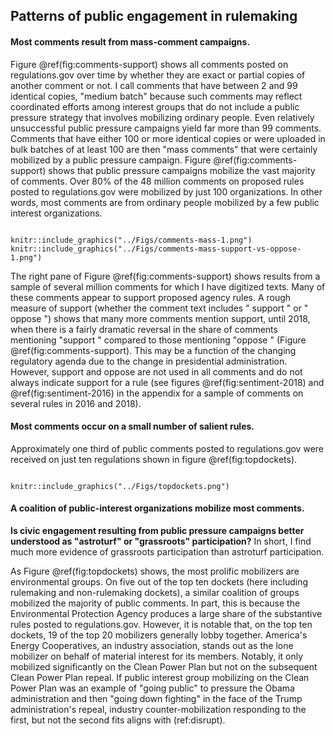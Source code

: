 ## Patterns of public engagement in rulemaking 

#### Most comments result from mass-comment campaigns.

Figure
\@ref(fig:comments-support) shows all comments posted on
regulations.gov over time by whether they are exact or partial copies of
another comment or not. I call comments that have between 2 and 99
identical copies, "medium batch" because such comments may reflect
coordinated efforts among interest groups that do not include a public
pressure strategy that involves mobilizing ordinary people. Even relatively unsuccessful public pressure campaigns yield far more than 99 comments. Comments that have either 100 or more identical copies or were uploaded in bulk batches of at least 100 are then "mass comments" that were certainly mobilized by a public pressure campaign. Figure \@ref(fig:comments-support) shows that public pressure campaigns mobilize the vast majority of comments. Over 80% of the 48 million comments on proposed rules posted to regulations.gov were mobilized by just 100 organizations. In other words, most comments are from ordinary people mobilized by a few public interest organizations.

```{r comments-support, out.width = "49%", fig.cap = "Comments on Draft Rules Posted to Regulations.gov 2006-2018"}

knitr::include_graphics("../Figs/comments-mass-1.png")
knitr::include_graphics("../Figs/comments-mass-support-vs-oppose-1.png")
```


The right pane of Figure
\@ref(fig:comments-support) shows results from a sample of several
million comments for which I have digitized texts. Many of these
comments appear to support proposed agency rules. A rough measure of
support (whether the comment text includes " support " or " oppose ")
shows that many more comments mention support, until 2018, when there is
a fairly dramatic reversal in the share of comments mentioning "support
" compared to those mentioning "oppose " (Figure
\@ref(fig:comments-support). This may be a function of the
changing regulatory agenda due to the change in presidential
administration. However, support and oppose are not used in all comments
and do not always indicate support for a rule (see figures
\@ref(fig:sentiment-2018) and
\@ref(fig:sentiment-2016) in the appendix for a sample of comments
on several rules in 2016 and 2018).

#### Most comments occur on a small number of salient rules.

Approximately one third of public comments posted to regulations.gov
were received on just ten regulations shown in figure
\@ref(fig:topdockets).

```{r topdockets, fig.width = 1, fig.cap = "Top 10 Dockets Receiving the Most Comments on regulations.gov and the top 20 Mobilizers"}

knitr::include_graphics("../Figs/topdockets.png")
```




#### A coalition of public-interest organizations mobilize most comments.


**Is civic engagement resulting from public pressure campaigns better understood as "astroturf" or "grassroots" participation?** In short, I find much more evidence of grassroots participation than astroturf participation.


As Figure \@ref(fig:topdockets) shows, the most prolific mobilizers are
environmental groups. On five out of the top ten dockets (here including
rulemaking and non-rulemaking dockets), a similar coalition of groups
mobilized the majority of public comments. In part, this is because the
Environmental Protection Agency produces a large share of the
substantive rules posted to regulations.gov. However, it is notable
that, on the top ten dockets, 19 of the top 20 mobilizers generally
lobby together. America's Energy Cooperatives, an industry association,
stands out as the lone mobilizer on behalf of material interest for its
members. Notably, it only mobilized significantly on the Clean Power
Plan but not on the subsequent Clean Power Plan repeal. If public
interest group mobilizing on the Clean Power Plan was an example of
"going public" to pressure the Obama administration and then "going
down fighting" in the face of the Trump administration's repeal,
industry counter-mobilization responding to the first, but not the
second fits aligns with (ref:disrupt).
